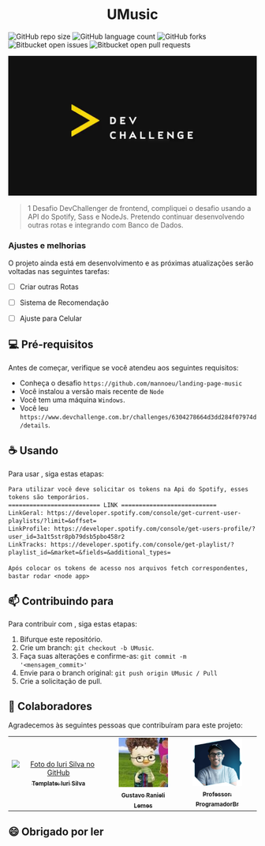 # <h1 align="center">UMusic</h1>

![GitHub repo size](https://img.shields.io/github/repo-size/GustavoRanieli/UMusic?style=for-the-badge)
![GitHub language count](https://img.shields.io/github/languages/count/GustavoRanieli/UMusic?style=for-the-badge)
![GitHub forks](https://img.shields.io/github/forks/GustavoRanieli/UMusic?style=for-the-badge)
![Bitbucket open issues](https://img.shields.io/bitbucket/issues-raw/GustavoRanieli/UMusic?style=for-the-badge)
![Bitbucket open pull requests](https://img.shields.io/bitbucket/pr/GustavoRanieli/UMusic?style=for-the-badge)

<img src="/assets/image/DevChallenger.jpg" alt="DevChallenger">

> 1 Desafio DevChallenger de frontend, compliquei o desafio usando a API do Spotify, Sass e NodeJs. Pretendo continuar desenvolvendo outras rotas e integrando com Banco de Dados.

### Ajustes e melhorias

O projeto ainda está em desenvolvimento e as próximas atualizações serão voltadas nas seguintes tarefas:

<!-- - [x] Tarefa 1 -->
<!-- - [x] Tarefa 2 -->
<!-- - [x] Tarefa 3 -->
- [ ] Criar outras Rotas
- [ ] Sistema de Recomendação
- [ ] Ajuste para Celular


## 💻 Pré-requisitos

Antes de começar, verifique se você atendeu aos seguintes requisitos:
<!---Estes são apenas requisitos de exemplo. Adicionar, duplicar ou remover conforme necessário--->
* Conheça o desafio `https://github.com/mannoeu/landing-page-music`
* Você instalou a versão mais recente de `Node`
* Você tem uma máquina `Windows`.
* Você leu `https://www.devchallenge.com.br/challenges/6304278664d3dd284f07974d/details`.

## ☕ Usando <UMusic>

Para usar <UMusic>, siga estas etapas:

```
Para utilizar você deve solicitar os tokens na Api do Spotify, esses tokens são temporários.
========================== LINK ===========================
LinkGeral: https://developer.spotify.com/console/get-current-user-playlists/?limit=&offset=
LinkProfile: https://developer.spotify.com/console/get-users-profile/?user_id=3a1t5str8pb79dsb5pbo458r2
LinkTracks: https://developer.spotify.com/console/get-playlist/?playlist_id=&market=&fields=&additional_types=

Após colocar os tokens de acesso nos arquivos fetch correspondentes, bastar rodar <node app>

```

## 📫 Contribuindo para <UMusic>
Para contribuir com <UMusic>, siga estas etapas:

1. Bifurque este repositório.
2. Crie um branch: `git checkout -b UMusic`.
3. Faça suas alterações e confirme-as: `git commit -m '<mensagem_commit>'`
4. Envie para o branch original: `git push origin UMusic / Pull`
5. Crie a solicitação de pull.

## 🤝 Colaboradores

Agradecemos às seguintes pessoas que contribuíram para este projeto:

<table>
  <tr>
    <td align="center">
      <a href="https://github.com/iuricode">
        <img src="https://avatars3.githubusercontent.com/u/31936044" width="100px;" alt="Foto do Iuri Silva no GitHub"/><br>
        <sub>
          <b>Template: Iuri Silva</b>
        </sub>
      </a>
    </td>
    <td align="center">
      <a href="https://github.com/GustavoRanieli">
        <img src="/assets/image/perfil.jpg" width="100px;" alt="Foto do Mark Zuckerberg"/><br>
        <sub>
          <b>Gustavo Ranieli Lemes</b>
        </sub>
      </a>
    </td>
    <td align="center">
      <a href="https://programadorbr.com">
        <img src="/assets/image/ProgBr.png" width="100px;" alt="Foto do Steve Jobs"/><br>
        <sub>
          <b>Professor: ProgramadorBr</b>
        </sub>
      </a>
    </td>
  </tr>
</table>


## 😄 Obrigado por ler<br>
